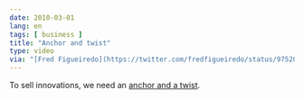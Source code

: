 ```yaml
---
date: 2010-03-01
lang: en
tags: [ business ]
title: "Anchor and twist"
type: video
via: "[Fred Figueiredo](https://twitter.com/fredfigueiredo/status/9752042760)"
---
```


To sell innovations, we need an [anchor and a twist](http://www.fastcompany.com/blog/dan-heath/switch/anchor-twist-how-sell-new-innovations?partner=rss&utm_source=feedburner&utm_medium=feed&utm_campaign=Feed%3A+fastcompany%2Fheadlines+%28Fast+Company+Headlines%29).

